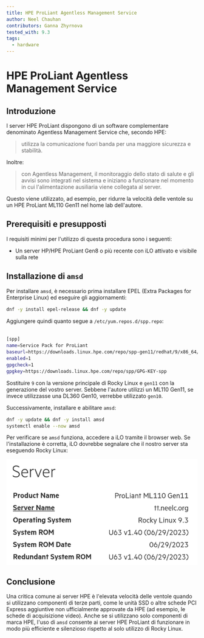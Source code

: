 ```yaml
---
title: HPE ProLiant Agentless Management Service
author: Neel Chauhan
contributors: Ganna Zhyrnova
tested_with: 9.3
tags:
  - hardware
---
```


# HPE ProLiant Agentless Management Service

## Introduzione

I server HPE ProLiant dispongono di un software complementare denominato Agentless Management Service che, secondo HPE:

> utilizza la comunicazione fuori banda per una maggiore sicurezza e stabilità.

Inoltre:

> con Agentless Management, il monitoraggio dello stato di salute e gli avvisi sono integrati nel sistema e iniziano a funzionare nel momento in cui l'alimentazione ausiliaria viene collegata al server.

Questo viene utilizzato, ad esempio, per ridurre la velocità delle ventole su un HPE ProLiant ML110 Gen11 nel home lab dell'autore.

## Prerequisiti e presupposti

I requisiti minimi per l'utilizzo di questa procedura sono i seguenti:

- Un server HP/HPE ProLiant Gen8 o più recente con iLO attivato e visibile sulla rete

## Installazione di `amsd`

Per installare `amsd`, è necessario prima installare EPEL (Extra Packages for Enterprise Linux) ed eseguire gli aggiornamenti:

```bash
dnf -y install epel-release && dnf -y update
```

Aggiungere quindi quanto segue a `/etc/yum.repos.d/spp.repo`:

```bash

[spp]
name=Service Pack for ProLiant
baseurl=https://downloads.linux.hpe.com/repo/spp-gen11/redhat/9/x86_64/current
enabled=1
gpgcheck=1
gpgkey=https://downloads.linux.hpe.com/repo/spp/GPG-KEY-spp 
```

Sostituire `9` con la versione principale di Rocky Linux e `gen11` con la generazione del vostro server. Sebbene l'autore utilizzi un ML110 Gen11, se invece utilizzasse una DL360 Gen10, verrebbe utilizzato `gen10`.

Successivamente, installare e abilitare `amsd`:

```bash
dnf -y update && dnf -y install amsd
systemctl enable --now amsd
```

Per verificare se `amsd` funziona, accedere a iLO tramite il browser web. Se l'installazione è corretta, iLO dovrebbe segnalare che il nostro server sta eseguendo Rocky Linux:

![HPE iLO showing Rocky Linux 9.3](../images/hpe_ilo_amsd.png)

## Conclusione

Una critica comune ai server HPE è l'elevata velocità delle ventole quando si utilizzano componenti di terze parti, come le unità SSD o altre schede PCI Express aggiuntive non ufficialmente approvate da HPE (ad esempio, le schede di acquisizione video). Anche se si utilizzano solo componenti di marca HPE, l'uso di `amsd` consente ai server HPE ProLiant di funzionare in modo più efficiente e silenzioso rispetto al solo utilizzo di Rocky Linux.

